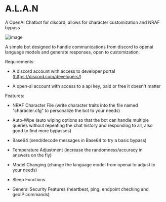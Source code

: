 # A.L.A.N
A OpenAI Chatbot for discord, allows for character customization and NRAF bypass

![image](https://github.com/injectionmethod/A.L.A.N/assets/80434330/88d58357-1c41-41c8-b081-c8ac6f130345)

A simple bot designed to handle communications from discord to openai language models and generate responses, open to customization.

Requirements:

- A discord account with access to developer portal (https://discord.com/developers/)

- A open-ai account with access to a api key, paid or free it doesn't matter



Features:

- NRAF Character File (write character traits into the file named "character.cfg" to personalize the bot to your needs)

- Auto-Wipe (auto wiping options so that the bot can handle multiple queries without repeating the chat history and responding to all, also good to find more bypasses)

- Base64 (send/decode messages in Base64 to try a basic bypass)
  
- Temperature Adjustment (increase the randomness/accuracy in answers on the fly)
  
- Model Changing (change the language model from openai to adjust to your needs)
  
- Sleep Functions
  
- General Security Features (heartbeat, ping, endpoint checking and geoIP commands)
